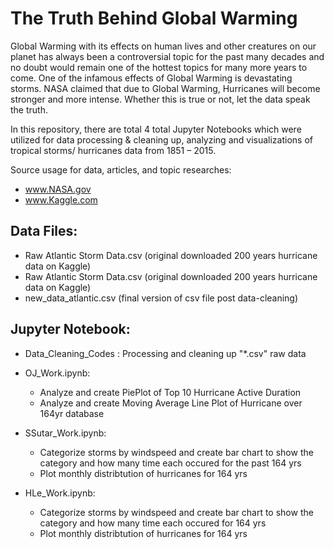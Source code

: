 # The Truth Behind Global Warming
Global Warming with its effects on human lives and other creatures on our planet has always been a controversial topic for the past many decades and no doubt would remain one of the hottest topics for many more years to come. One of the infamous effects of Global Warming is devastating storms. NASA claimed that due to Global Warming, Hurricanes will become stronger and more intense. Whether this is true or not, let the data speak the truth.

In this repository, there are total 4 total Jupyter Notebooks which were utilized for data processing & cleaning up, analyzing and visualizations of tropical storms/ hurricanes data from 1851 – 2015.

Source usage for data, articles, and topic researches:
   - www.NASA.gov
   - www.Kaggle.com


## Data Files: 
- Raw Atlantic Storm Data.csv (original downloaded 200 years hurricane data on Kaggle)
- Raw Atlantic Storm Data.csv (original downloaded 200 years hurricane data on Kaggle)
- new_data_atlantic.csv (final version of csv file post data-cleaning)

## Jupyter Notebook:
- Data_Cleaning_Codes : Processing and cleaning up "*.csv" raw data 
   
- OJ_Work.ipynb:  
   - Analyze and create PiePlot of Top 10 Hurricane Active Duration
   - Analyze and create Moving Average Line Plot of Hurricane over 164yr database
    
- SSutar_Work.ipynb:  
   - Categorize storms by windspeed and create bar chart to show the category and how many time each occured for the past 164 yrs
   - Plot monthly distribtution of hurricanes for 164 yrs

- HLe_Work.ipynb:  
   - Categorize storms by windspeed and create bar chart to show the category and how many time each occured for 164 yrs
   - Plot monthly distribtution of hurricanes for 164 yrs
       

